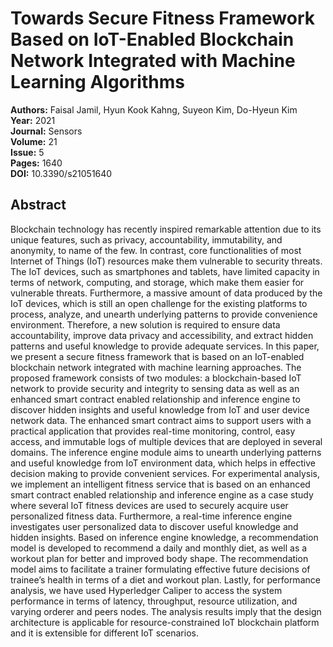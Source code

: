# Towards Secure Fitness Framework Based on IoT-Enabled Blockchain Network Integrated with Machine Learning Algorithms

**Authors:** Faisal Jamil, Hyun Kook Kahng, Suyeon Kim, Do-Hyeun Kim  
**Year:** 2021  
**Journal:** Sensors  
**Volume:** 21  
**Issue:** 5  
**Pages:** 1640  
**DOI:** 10.3390/s21051640  

## Abstract
Blockchain technology has recently inspired remarkable attention due to its unique features, such as privacy, accountability, immutability, and anonymity, to name of the few. In contrast, core functionalities of most Internet of Things (IoT) resources make them vulnerable to security threats. The IoT devices, such as smartphones and tablets, have limited capacity in terms of network, computing, and storage, which make them easier for vulnerable threats. Furthermore, a massive amount of data produced by the IoT devices, which is still an open challenge for the existing platforms to process, analyze, and unearth underlying patterns to provide convenience environment. Therefore, a new solution is required to ensure data accountability, improve data privacy and accessibility, and extract hidden patterns and useful knowledge to provide adequate services. In this paper, we present a secure fitness framework that is based on an IoT-enabled blockchain network integrated with machine learning approaches. The proposed framework consists of two modules: a blockchain-based IoT network to provide security and integrity to sensing data as well as an enhanced smart contract enabled relationship and inference engine to discover hidden insights and useful knowledge from IoT and user device network data. The enhanced smart contract aims to support users with a practical application that provides real-time monitoring, control, easy access, and immutable logs of multiple devices that are deployed in several domains. The inference engine module aims to unearth underlying patterns and useful knowledge from IoT environment data, which helps in effective decision making to provide convenient services. For experimental analysis, we implement an intelligent fitness service that is based on an enhanced smart contract enabled relationship and inference engine as a case study where several IoT fitness devices are used to securely acquire user personalized fitness data. Furthermore, a real-time inference engine investigates user personalized data to discover useful knowledge and hidden insights. Based on inference engine knowledge, a recommendation model is developed to recommend a daily and monthly diet, as well as a workout plan for better and improved body shape. The recommendation model aims to facilitate a trainer formulating effective future decisions of trainee’s health in terms of a diet and workout plan. Lastly, for performance analysis, we have used Hyperledger Caliper to access the system performance in terms of latency, throughput, resource utilization, and varying orderer and peers nodes. The analysis results imply that the design architecture is applicable for resource-constrained IoT blockchain platform and it is extensible for different IoT scenarios.


